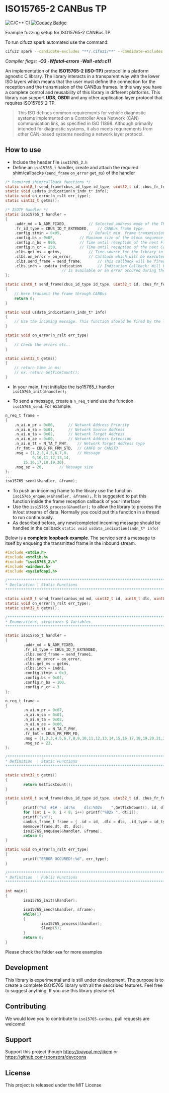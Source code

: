 # ISO15765-2 CANBus TP 
![C/C++ CI](https://github.com/devcoons/iso15765-canbus/workflows/C/C++%20CI/badge.svg)  [![Codacy Badge](https://app.codacy.com/project/badge/Grade/5a80fc004df744e888729e512eec1fda)](https://app.codacy.com/gh/devcoons/iso15765-canbus/dashboard?utm_source=gh&utm_medium=referral&utm_content=&utm_campaign=Badge_grade)


Example fuzzing setup for ISO15765-2 CANBus TP.

To run cifuzz spark automated use the command:
```sh
cifuzz spark --candidate-excludes "**/.cifuzz/**" --candidate-excludes "**/fuzz-tests/**"
```


*Compiler flags: **-O3 -Wfatal-errors -Wall -std=c11***

An implementation of the **ISO15765-2 (ISO-TP)** protocol in a platform agnostic C library. The library interacts in a transparent way with the lower ISO layers which means that the user must define the connection for the reception and the transmission of the CANBus frames. In this way you have a complete control and reusability of this library in different platforms. This library can support **UDS**, **OBDII** and any other application layer protocol that requires ISO15765-2 TP.

>This ISO defines common requirements for vehicle diagnostic systems implemented on a Controller Area Network (CAN) communication link, as specified in ISO 11898.
>Although primarily intended for diagnostic systems, it also meets requirements from other CAN-based systems needing a network layer protocol.

## How to use

-  Include the header file `iso15765_2.h`
-  Define an `iso15765_t` handler, create and attach the required shim/callbacks (`send_frame` `on_error` `get_ms`) of the handler
```C
/* Required shim/callback functions */
static uint8_t send_frame(cbus_id_type id_type, uint32_t id, cbus_fr_format fr_fmt, uint8_t dlc, uint8_t* dt);
static void usdata_indication(n_indn_t* info);
static void on_error(n_rslt err_type);
static uint32_t getms();

/* ISOTP handler */
static iso15765_t handler =
{
	.addr_md = N_ADM_FIXED,		     // Selected address mode of the TP
	.fr_id_type = CBUS_ID_T_EXTENDED,    // CANBus frame type
	.config.stmin = 0x05,		     // Default min. frame transmission separation
	.config.bs = 0x0F,		     // Maximun size of the block sequence
	.config.n_bs = 800,		     // Time until reception of the next FlowControl N_PDU
 	.config.n_cr = 250,		     // Time until reception of the next ConsecutiveFrame N_PDU
	.clbs.get_ms = getms,		     // Time-source for the library in ms(required)
	.clbs.on_error = on_error,	     // Callback which will be executed in any occured error.
	.clbs.send_frame = send_frame,	     // This callback will be fired when a transmission of a canbus frame is ready.
	.clbs.indn = usdata_indication	     // Indication Callback: Will be fired when a reception
					     // is available or an error occured during the reception.
};

static uint8_t send_frame(cbus_id_type id_type, uint32_t id, cbus_fr_format fr_fmt, uint8_t dlc, uint8_t* dt)
{
    // Here transmit the frame through CANBus
    return 0;
}

static void usdata_indication(n_indn_t* info)
{
    // Use the incoming message. This function should be fired by the library when a new complete message arrives.
}

static void on_error(n_rslt err_type)
{
    // Check the errors etc..
}

static uint32_t getms()
{
    // return time in ms; 
    // ex. return GetTickCount();
}
```

-  In your main, first initialize the iso15765_t handler `iso15765_init(&handler);`

-  To send a message, create a `n_req_t` and use the function `iso15765_send`. For example:

```C
n_req_t frame =
{
    .n_ai.n_pr = 0x06,		// Network Address Priority
    .n_ai.n_sa = 0x01,		// Network Source Address
    .n_ai.n_ta = 0x02,		// Network Target Address
    .n_ai.n_ae = 0x00,		// Network Address Extension
    .n_ai.n_tt = N_TA_T_PHY,	// Network Target Address type
    .fr_fmt = CBUS_FR_FRM_STD,	// CANFD or CANSTD
    .msg = {1,2,3,4,5,6,7,8,	// Message
    	    9,10,11,12,13,14,
	    15,16,17,18,19,20},
    .msg_sz = 20,		// Message size
};
...
iso15765_send(&handler, &frame);
```
-  To push an incoming frame to the library use the function `iso15765_enqueue(&handler, &frame);`. It is suggested to put this function inside the frame reception callback of your interface
-  Use the `iso15765_process(&handler);` to allow the library to process the in/out streams of data. Normally you could put this function in a thread to run continuously.
-  As described before, any new/completed incoming message should be handled in the callback `static void usdata_indication(indn_t* info)`

Below is a **complete loopback example**. The service send a message to itself by enqueing the transmitted frame in the inbound stream.

```C
#include <stdio.h>
#include <stdlib.h>
#include "iso15765_2.h"
#include <windows.h>
#include <sysinfoapi.h>

/******************************************************************************
* Declaration | Static Functions
******************************************************************************/

static uint8_t send_frame(canbus_md md, uint32_t id, uint8_t dlc, uint8_t* dt);
static void on_error(n_rslt err_type);
static uint32_t getms();

/******************************************************************************
* Enumerations, structures & Variables
******************************************************************************/

static iso15765_t handler =
{
        .addr_md = N_ADM_FIXED,
        .fr_id_type = CBUS_ID_T_EXTENDED,
        .clbs.send_frame = send_frame1,
        .clbs.on_error = on_error,
        .clbs.get_ms = getms,
        .clbs.indn = indn1,
        .config.stmin = 0x3,
        .config.bs = 0x0f,
        .config.n_bs = 100,
        .config.n_cr = 3
};

n_req_t frame =
{
        .n_ai.n_pr = 0x07,
        .n_ai.n_sa = 0x01,
        .n_ai.n_ta = 0x02,
        .n_ai.n_ae = 0x00,
        .n_ai.n_tt = N_TA_T_PHY,
        .fr_fmt = CBUS_FR_FRM_FD,
        .msg = {1,2,3,4,5,6,7,8,9,10,11,12,13,14,15,16,17,18,19,20,21,22,23},
        .msg_sz = 23,
};

/******************************************************************************
* Definition  | Static Functions
******************************************************************************/

static uint32_t getms()
{
        return GetTickCount();
}

static uint8_t send_frame(cbus_id_type id_type, uint32_t id, cbus_fr_format fr_fmt, uint8_t dlc, uint8_t* dt)
{
        printf("%d  #1# - id:%x    dlc:%02x    ",GetTickCount(), id, dlc);
        for (int i = 0; i < 8; i++) printf("%02x ", dt[i]);
        printf("\n");
        canbus_frame_t frame = { .id = id, .dlc = dlc, .id_type = id_type, .fr_format= fr_fmt };
        memmove(frame.dt, dt, dlc);
        iso15765_enqueue(&handler, &frame);
        return 0;
}

static void on_error(n_rslt err_type)
{
        printf("ERROR OCCURED!:%d", err_type);
}

/******************************************************************************
* Definition  | Public Functions
******************************************************************************/

int main()
{
        iso15765_init(&handler);

        iso15765_send(&handler, &frame);
        while(1)
        {
                iso15765_process(&handler);
                Sleep(5);
        }
        return 0;
}
```

Please check the folder **`exm`** for more examples

## Development

This library is experimental and is still under development. The purpose is to create a complete ISO15765 library with all the described features. Feel free to suggest anything. If you use this library please ref.

## Contributing
We would love you to contribute to `iso15765-canbus`, pull requests are welcome!

## Support

Support this project though https://paypal.me/iikem or https://github.com/sponsors/devcoons

## License
This project is released under the MIT License
